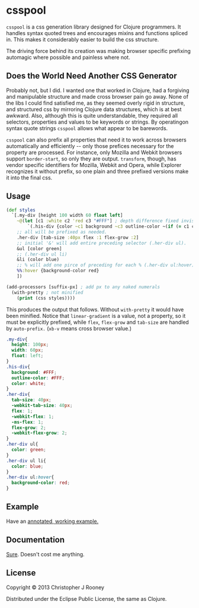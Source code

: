 # csspool

`csspool` is a css generation library designed for Clojure programmers. It handles
syntax quoted trees and encourages mixins and functions spliced in. This makes
it considerably easier to build the css structure.

The driving force behind its creation was making browser specific prefixing
automagic where possible and painless where not.

## Does the World Need Another CSS Generator

Probably not, but I did. I wanted one that worked in Clojure, had a forgiving
and manipulable structure and made cross browser pain go away. None of the libs
I could find satisfied me, as they seemed overly rigid in structure, and
structured css by mirroring Clojure data structures, which is at best awkward.
Also, although this is quite understandable,
they required all selectors, properties and values to be keywords or strings.
By operatingon  syntax quote strings `csspool` allows what appear to be barewords.

`csspool` can also prefix all properties that need it to work across browsers
automatically and efficiently -- only those prefices necessary for the property
are processed. For instance, only Mozilla and Webkit browsers support
`border-start`, so only they are output. `transform`, though, has vendor specific
identifiers for Mozilla, Webkit and Opera, while Explorer recognizes it without
prefix, so one plain and three prefixed versions make it into the final css.

## Usage

```clojure
(def styles
  `[.my-div [height 100 width 60 float left]
    ~@(let [c1 :white c2 'red c3 "#FFF"] ; depth difference fixed invisibly
        `(.his-div {color ~c1 background ~c3 outline-color ~(if (= c1 c3) c2 c3)}))
    ;; all will be prefixed as needed.
    .her-div [tab-size :40px flex :1 flex-grow :2]
    ;; initial '&' will add entire preceding selector (.her-div ul).
    &ul [color green]
    ;; (.her-div ul li)
    &li (color blue)
    ;; % will add one pirce of preceding for each % (.her-div ul:hover)
    %%:hover {background-color red}
    ])

(add-processors [suffix-px] ; add px to any naked numerals
  (with-pretty ; not minified
    (print (css styles))))
```

This produces the output that follows. Without `with-pretty` it would have been
minified. Notice that `linear-gradient` is a value, not a property, so it must
be explicitly prefixed, while `flex`, `flex-grow` and `tab-size` are handled
by `auto-prefix.` (`xb-v` means cross browser value.)

```css
.my-div{
  height: 100px;
  width: 60px;
  float: left;
}
.his-div{
  background: #FFF;
  outline-color: #FFF;
  color: white;
}
.her-div{
  tab-size: 40px;
  -webkit-tab-size: 40px;
  flex: 1;
  -webkit-flex: 1;
  -ms-flex: 1;
  flex-grow: 2;
  -webkit-flex-grow: 2;
}
.her-div ul{
  color: green;
}
.her-div ul li{
  color: blue;
}
.her-div ul:hover{
  background-color: red;
}
```
## Example

Have an [annotated, working example.](http://crooney.github.io/csspool)

## Documentation

[Sure](http://crooney.github.io/csspool/uberdoc.html). Doesn't cost me anything.

## License

Copyright © 2013 Christopher J Rooney

Distributed under the Eclipse Public License, the same as Clojure.
